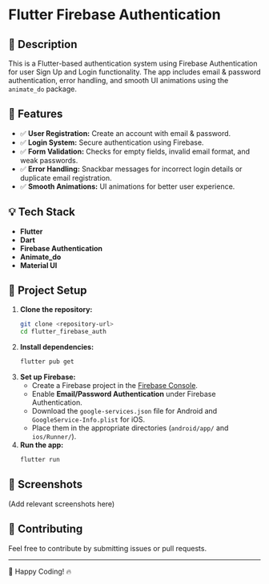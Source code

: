 # Flutter Firebase Authentication

## 📌 Description
This is a Flutter-based authentication system using Firebase Authentication for user Sign Up and Login functionality. The app includes email & password authentication, error handling, and smooth UI animations using the `animate_do` package.

## 🚀 Features
- ✅ **User Registration:** Create an account with email & password.
- ✅ **Login System:** Secure authentication using Firebase.
- ✅ **Form Validation:** Checks for empty fields, invalid email format, and weak passwords.
- ✅ **Error Handling:** Snackbar messages for incorrect login details or duplicate email registration.
- ✅ **Smooth Animations:** UI animations for better user experience.

## 💡 Tech Stack
- **Flutter**
- **Dart**
- **Firebase Authentication**
- **Animate_do**
- **Material UI**

## 📂 Project Setup
1. **Clone the repository:**
   ```sh
   git clone <repository-url>
   cd flutter_firebase_auth
   ```
2. **Install dependencies:**
   ```sh
   flutter pub get
   ```
3. **Set up Firebase:**
   - Create a Firebase project in the [Firebase Console](https://console.firebase.google.com/).
   - Enable **Email/Password Authentication** under Firebase Authentication.
   - Download the `google-services.json` file for Android and `GoogleService-Info.plist` for iOS.
   - Place them in the appropriate directories (`android/app/` and `ios/Runner/`).
4. **Run the app:**
   ```sh
   flutter run
   ```

## 📸 Screenshots
(Add relevant screenshots here)

## 🤝 Contributing
Feel free to contribute by submitting issues or pull requests.


---
🚀 Happy Coding! 🔥
